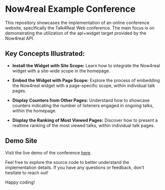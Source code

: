 # Now4real Example Conference

This repository showcases the implementation of an online conference website, specifically the Talk4Real Web conference. The main focus is on demonstrating the utilization of the api+widget target provided by the Now4real API.

## Key Concepts Illustrated:

- **Install the Widget with Site Scope:** Learn how to integrate the Now4real widget with a site-wide scope in the homepage.

- **Embed the Widget with Page Scope:** Explore the process of embedding the Now4real widget with a page-specific scope, within individual talk pages.

- **Display Counters from Other Pages:** Understand how to showcase counters indicating the number of listeners engaged in ongoing talks, within the homepage.

- **Display the Ranking of Most Viewed Pages:** Discover how to present a realtime ranking of the most viewed talks, within individual talk pages.

## Demo Site

Visit the live demo of the conference [here](https://now4real.github.io/example-conference/).

Feel free to explore the source code to better understand the implementation details. If you have any questions or feedback, don't hesitate to reach out!

Happy coding!